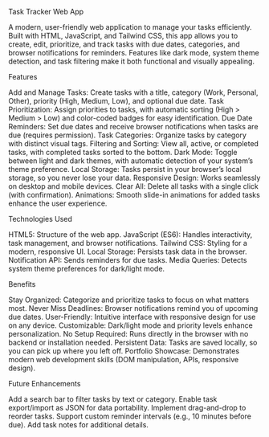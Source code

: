 Task Tracker Web App

A modern, user-friendly web application to manage your tasks efficiently. Built with HTML, JavaScript, and Tailwind CSS, this app allows you to create, edit, prioritize, 
and track tasks with due dates, categories, and browser notifications for reminders. Features like dark mode, system theme detection, and task filtering make it both functional and visually appealing.

Features

Add and Manage Tasks: Create tasks with a title, category (Work, Personal, Other), priority (High, Medium, Low), and optional due date.
Task Prioritization: Assign priorities to tasks, with automatic sorting (High > Medium > Low) and color-coded badges for easy identification.
Due Date Reminders: Set due dates and receive browser notifications when tasks are due (requires permission).
Task Categories: Organize tasks by category with distinct visual tags.
Filtering and Sorting: View all, active, or completed tasks, with completed tasks sorted to the bottom.
Dark Mode: Toggle between light and dark themes, with automatic detection of your system’s theme preference.
Local Storage: Tasks persist in your browser’s local storage, so you never lose your data.
Responsive Design: Works seamlessly on desktop and mobile devices.
Clear All: Delete all tasks with a single click (with confirmation).
Animations: Smooth slide-in animations for added tasks enhance the user experience.

Technologies Used

HTML5: Structure of the web app.
JavaScript (ES6): Handles interactivity, task management, and browser notifications.
Tailwind CSS: Styling for a modern, responsive UI.
Local Storage: Persists task data in the browser.
Notification API: Sends reminders for due tasks.
Media Queries: Detects system theme preferences for dark/light mode.


Benefits

Stay Organized: Categorize and prioritize tasks to focus on what matters most.
Never Miss Deadlines: Browser notifications remind you of upcoming due dates.
User-Friendly: Intuitive interface with responsive design for use on any device.
Customizable: Dark/light mode and priority levels enhance personalization.
No Setup Required: Runs directly in the browser with no backend or installation needed.
Persistent Data: Tasks are saved locally, so you can pick up where you left off.
Portfolio Showcase: Demonstrates modern web development skills (DOM manipulation, APIs, responsive design).

Future Enhancements

Add a search bar to filter tasks by text or category.
Enable task export/import as JSON for data portability.
Implement drag-and-drop to reorder tasks.
Support custom reminder intervals (e.g., 10 minutes before due).
Add task notes for additional details.
